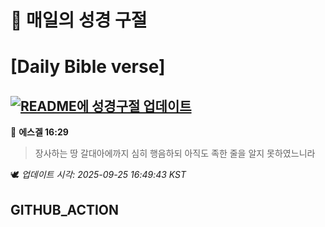 # 🙏 매일의 성경 구절
# [Daily Bible verse]
## [![README에 성경구절 업데이트](https://github.com/DONGSUKA/first_test/actions/workflows/update-readme-bible.yml/badge.svg)](https://github.com/DONGSUKA/first_test/actions/workflows/update-readme-bible.yml)
<!-- START_BIBLE_VERSE -->
📖 **에스겔 16:29**
> 장사하는 땅 갈대아에까지 심히 행음하되 아직도 족한 줄을 알지 못하였느니라

🕊️ _업데이트 시각: 2025-09-25 16:49:43 KST_
  <!-- END_BIBLE_VERSE -->
## GITHUB_ACTION
